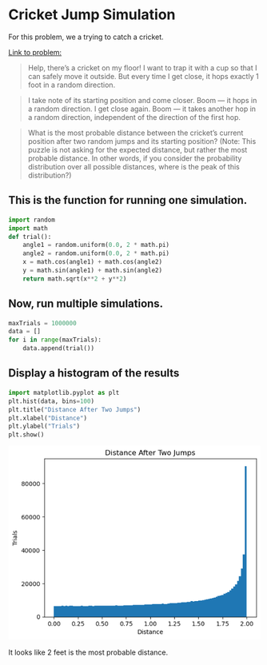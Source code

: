 # Cricket Jump Simulation
  
For this problem, we a trying to catch a cricket.
  
[Link to problem:](https://fivethirtyeight.com/features/can-you-catch-the-cricket/)
   
> Help, there’s a cricket on my floor! I want to trap it with a cup so that I can safely move it outside. But every time I get close, it hops exactly 1 foot in a random direction.

>I take note of its starting position and come closer. Boom — it hops in a random direction. I get close again. Boom — it takes another hop in a random direction, independent of the direction of the first hop.

>What is the most probable distance between the cricket’s current position after two random jumps and its starting position? (Note: This puzzle is not asking for the expected distance, but rather the most probable distance. In other words, if you consider the probability distribution over all possible distances, where is the peak of this distribution?)

## This is the function for running one simulation.


```python
import random
import math
def trial():
    angle1 = random.uniform(0.0, 2 * math.pi)
    angle2 = random.uniform(0.0, 2 * math.pi)
    x = math.cos(angle1) + math.cos(angle2)
    y = math.sin(angle1) + math.sin(angle2)
    return math.sqrt(x**2 + y**2)
```

## Now, run multiple simulations.


```python
maxTrials = 1000000
data = []
for i in range(maxTrials):
    data.append(trial())
```

## Display a histogram of the results


```python
import matplotlib.pyplot as plt
plt.hist(data, bins=100)
plt.title("Distance After Two Jumps")
plt.xlabel("Distance")
plt.ylabel("Trials")
plt.show()
```


    
![png](output_6_0.png)
    


It looks like 2 feet is the most probable distance.

